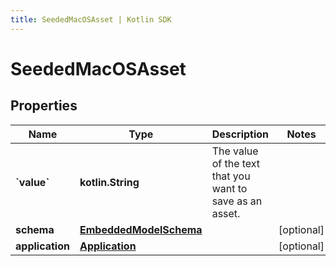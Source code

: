 ```yaml
---
title: SeededMacOSAsset | Kotlin SDK
---
```



# SeededMacOSAsset

## Properties
Name | Type | Description | Notes
------------ | ------------- | ------------- | -------------
**&#x60;value&#x60;** | **kotlin.String** | The value of the text that you want to save as an asset. | 
**schema** | [**EmbeddedModelSchema**](EmbeddedModelSchema) |  |  [optional]
**application** | [**Application**](Application) |  |  [optional]



